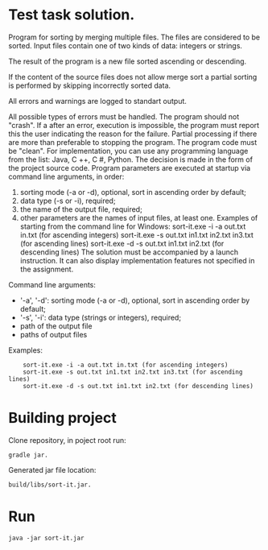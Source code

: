 # Test task solution.

Program for sorting by merging multiple files. The files are considered to be sorted.
Input files contain one of two kinds of data: integers or strings.

The result of the program is a new file sorted ascending or descending.

If the content of the source files does not allow merge sort a partial sorting is performed by skipping incorrectly sorted data.

All errors and warnings are logged to standart output.

All possible types of errors must be handled. The program should not "crash". If a
after an error, execution is impossible, the program must report this
the user indicating the reason for the failure. Partial processing if there are more than
preferable to stopping the program. The program code must be "clean".
For implementation, you can use any programming language from the list:
Java, C ++, C #, Python.
The decision is made in the form of the project source code.
Program parameters are executed at startup via command line arguments, in order:
1. sorting mode (-a or -d), optional, sort in ascending order by default;
2. data type (-s or -i), required;
3. the name of the output file, required;
4. other parameters are the names of input files, at least one.
Examples of starting from the command line for Windows:
sort-it.exe -i -a out.txt in.txt (for ascending integers)
sort-it.exe -s out.txt in1.txt in2.txt in3.txt (for ascending lines)
sort-it.exe -d -s out.txt in1.txt in2.txt (for descending lines)
The solution must be accompanied by a launch instruction. It can also display
implementation features not specified in the assignment.


Command line arguments:
  - '-a', '-d': sorting mode (-a or -d), optional, sort in ascending order by default;
  - '-s', '-i': data type (strings or integers), required;
  - path of the output file
  - paths of output files

Examples:

        sort-it.exe -i -a out.txt in.txt (for ascending integers)
        sort-it.exe -s out.txt in1.txt in2.txt in3.txt (for ascending lines)
        sort-it.exe -d -s out.txt in1.txt in2.txt (for descending lines)

# Building project
Clone repository, in poject root run:
    
    gradle jar.
Generated jar file location: 
    
    build/libs/sort-it.jar.

# Run
    java -jar sort-it.jar
